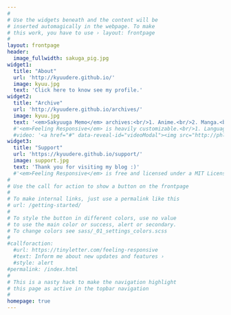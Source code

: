 ```yaml
---
#
# Use the widgets beneath and the content will be
# inserted automagically in the webpage. To make
# this work, you have to use › layout: frontpage
#
layout: frontpage
header:
  image_fullwidth: sakuga_pig.jpg
widget1:
  title: "About"
  url: 'http://kyuudere.github.io/'
  image: kyuu.jpg
  text: 'Click here to know see my profile.'
widget2:
  title: "Archive"
  url: 'http://kyuudere.github.io/archives/'
  image: kyuu.jpg
  text: '<em>Sakyuuga Memo</em> archives:<br/>1. Anime.<br/>2. Manga.<br/>3. Film.<br/>4. Reviews.<br/>5. Translation.' 
  #'<em>Feeling Responsive</em> is heavily customizable.<br/>1. Language-Support :)<br/>2. Optimized for speed and it&#39;s responsive.<br/>3. Built on <a href="http://foundation.zurb.com/">Foundation Framework</a>.<br/>4. Seven different Headers.<br/>5. Customizable navigation, footer,...'
  #video: '<a href="#" data-reveal-id="videoModal"><img src="http://phlow.github.io/feeling-responsive/images/start-video-feeling-responsive-302x182.jpg" width="302" height="182" alt=""/></a>'
widget3:
  title: "Support"
  url: 'https://kyuudere.github.io/support/'
  image: support.jpg
  text: 'Thank you for visiting my blog :)'
  #'<em>Feeling Responsive</em> is free and licensed under a MIT License. Make it your own and start building. Grab the <a href="https://github.com/Phlow/feeling-responsive/tree/bare-bones-version">Bare-Bones-Version</a> for a fresh start or learn how to use it with the <a href="https://github.com/Phlow/feeling-responsive/tree/gh-pages">education-version</a> with sample posts and images. Then tell me via Twitter <a href="http://twitter.com/phlow">@phlow</a>.'
#
# Use the call for action to show a button on the frontpage
#
# To make internal links, just use a permalink like this
# url: /getting-started/
#
# To style the button in different colors, use no value
# to use the main color or success, alert or secondary.
# To change colors see sass/_01_settings_colors.scss
#
#callforaction:
  #url: https://tinyletter.com/feeling-responsive
  #text: Inform me about new updates and features ›
  #style: alert
#permalink: /index.html
#
# This is a nasty hack to make the navigation highlight
# this page as active in the topbar navigation
#
homepage: true
---
```

